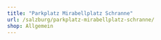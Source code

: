 ```yaml
---
title: "Parkplatz Mirabellplatz Schranne"
url: /salzburg/parkplatz-mirabellplatz-schranne/
shop: Allgemein
---
```

